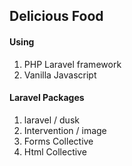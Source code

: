 <h2>Delicious Food</h2>

<h4>Using</h4>
<ol>
	<li>PHP Laravel framework</li>
	<li>Vanilla Javascript</li>
</ol>

<h4>Laravel Packages</h4>
<ol>
	<li>laravel / dusk</li>
	<li>Intervention / image</li>
	<li>Forms Collective</li>
	<li>Html Collective</li>
</ol>
